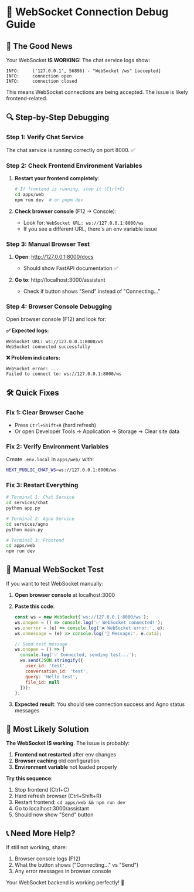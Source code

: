 # 🔧 WebSocket Connection Debug Guide

## 🎯 The Good News
Your WebSocket **IS WORKING**! The chat service logs show:
```
INFO:     ('127.0.0.1', 56896) - "WebSocket /ws" [accepted]
INFO:     connection open
INFO:     connection closed
```

This means WebSocket connections are being accepted. The issue is likely frontend-related.

## 🔍 Step-by-Step Debugging

### Step 1: Verify Chat Service
The chat service is running correctly on port 8000. ✅

### Step 2: Check Frontend Environment Variables

1. **Restart your frontend completely**:
   ```bash
   # If frontend is running, stop it (Ctrl+C)
   cd apps/web
   npm run dev  # or pnpm dev
   ```

2. **Check browser console** (F12 → Console):
   - Look for: `WebSocket URL: ws://127.0.0.1:8000/ws`
   - If you see a different URL, there's an env variable issue

### Step 3: Manual Browser Test

1. **Open**: http://127.0.0.1:8000/docs
   - Should show FastAPI documentation ✅

2. **Go to**: http://localhost:3000/assistant
   - Check if button shows "Send" instead of "Connecting..."

### Step 4: Browser Console Debugging

Open browser console (F12) and look for:

**✅ Expected logs:**
```
WebSocket URL: ws://127.0.0.1:8000/ws
WebSocket connected successfully
```

**❌ Problem indicators:**
```
WebSocket error: ...
Failed to connect to: ws://127.0.0.1:8000/ws
```

## 🛠️ Quick Fixes

### Fix 1: Clear Browser Cache
- Press `Ctrl+Shift+R` (hard refresh)
- Or open Developer Tools → Application → Storage → Clear site data

### Fix 2: Verify Environment Variables
Create `.env.local` in `apps/web/` with:
```bash
NEXT_PUBLIC_CHAT_WS=ws://127.0.0.1:8000/ws
```

### Fix 3: Restart Everything
```bash
# Terminal 1: Chat Service
cd services/chat
python app.py

# Terminal 2: Agno Service  
cd services/agno
python main.py

# Terminal 3: Frontend
cd apps/web
npm run dev
```

## 🧪 Manual WebSocket Test

If you want to test WebSocket manually:

1. **Open browser console** at localhost:3000
2. **Paste this code**:
   ```javascript
   const ws = new WebSocket('ws://127.0.0.1:8000/ws');
   ws.onopen = () => console.log('✅ WebSocket connected!');
   ws.onerror = (e) => console.log('❌ WebSocket error:', e);
   ws.onmessage = (e) => console.log('📨 Message:', e.data);
   
   // Send test message
   ws.onopen = () => {
     console.log('✅ Connected, sending test...');
     ws.send(JSON.stringify({
       user_id: 'test',
       conversation_id: 'test',
       query: 'Hello test',
       file_id: null
     }));
   };
   ```

3. **Expected result**: You should see connection success and Agno status messages

## 🎯 Most Likely Solution

**The WebSocket IS working**. The issue is probably:

1. **Frontend not restarted** after env changes
2. **Browser caching** old configuration  
3. **Environment variable** not loaded properly

**Try this sequence**:
1. Stop frontend (Ctrl+C)
2. Hard refresh browser (Ctrl+Shift+R)
3. Restart frontend: `cd apps/web && npm run dev`
4. Go to localhost:3000/assistant
5. Should now show "Send" button

## 📞 Need More Help?

If still not working, share:
1. Browser console logs (F12)
2. What the button shows ("Connecting..." vs "Send")
3. Any error messages in browser console

Your WebSocket backend is working perfectly! 🎉